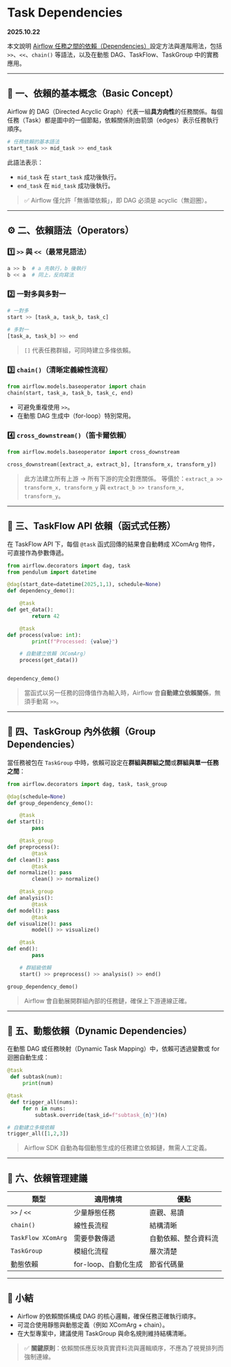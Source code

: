 # Task Dependencies

**2025.10.22**

本文說明 [Airflow 任務之間的依賴（Dependencies）](https://airflow.apache.org/docs/apache-airflow/stable/core-concepts/dags.html#task-dependencies)設定方法與進階用法，包括 `>>`、`<<`、`chain()` 等語法，以及在動態 DAG、TaskFlow、TaskGroup 中的實務應用。

---

## 🧭 一、依賴的基本概念（Basic Concept）

Airflow 的 DAG（Directed Acyclic Graph）代表一組**具方向性**的任務關係。每個任務（Task）都是圖中的一個節點，依賴關係則由箭頭（edges）表示任務執行順序。

```python
# 任務依賴的基本語法
start_task >> mid_task >> end_task
```

此語法表示：
- `mid_task` 在 `start_task` 成功後執行。
- `end_task` 在 `mid_task` 成功後執行。

> ✅ Airflow 僅允許「無循環依賴」，即 DAG 必須是 acyclic（無迴圈）。

---

## ⚙️ 二、依賴語法（Operators）

### 1️⃣ `>>` 與 `<<`（最常見語法）
```python
a >> b  # a 先執行，b 後執行
b << a  # 同上，反向寫法
```

### 2️⃣ 一對多與多對一
```python
# 一對多
start >> [task_a, task_b, task_c]

# 多對一
[task_a, task_b] >> end
```
> `[]` 代表任務群組，可同時建立多條依賴。

### 3️⃣ `chain()`（清晰定義線性流程）
```python
from airflow.models.baseoperator import chain
chain(start, task_a, task_b, task_c, end)
```
- 可避免重複使用 `>>`。
- 在動態 DAG 生成中（for-loop）特別常用。

### 4️⃣ `cross_downstream()`（笛卡爾依賴）
```python
from airflow.models.baseoperator import cross_downstream

cross_downstream([extract_a, extract_b], [transform_x, transform_y])
```
> 此方法建立所有上游 → 所有下游的完全對應關係。
> 等價於：`extract_a >> transform_x, transform_y` 與 `extract_b >> transform_x, transform_y`。

---

## 🧩 三、TaskFlow API 依賴（函式式任務）

在 TaskFlow API 下，每個 `@task` 函式回傳的結果會自動轉成 XComArg 物件，可直接作為參數傳遞。

```python
from airflow.decorators import dag, task
from pendulum import datetime

@dag(start_date=datetime(2025,1,1), schedule=None)
def dependency_demo():

    @task
def get_data():
        return 42

    @task
def process(value: int):
        print(f"Processed: {value}")

    # 自動建立依賴（XComArg）
    process(get_data())


dependency_demo()
```
> 當函式以另一任務的回傳值作為輸入時，Airflow 會**自動建立依賴關係**，無須手動寫 `>>`。

---

## 🧱 四、TaskGroup 內外依賴（Group Dependencies）

當任務被包在 `TaskGroup` 中時，依賴可設定在**群組與群組之間**或**群組與單一任務之間**：

```python
from airflow.decorators import dag, task, task_group

@dag(schedule=None)
def group_dependency_demo():

    @task
def start():
        pass

    @task_group
def preprocess():
        @task
def clean(): pass
        @task
def normalize(): pass
        clean() >> normalize()

    @task_group
def analysis():
        @task
def model(): pass
        @task
def visualize(): pass
        model() >> visualize()

    @task
def end():
        pass

    # 群組級依賴
    start() >> preprocess() >> analysis() >> end()

group_dependency_demo()
```
> Airflow 會自動展開群組內部的任務鏈，確保上下游連線正確。

---

## 🔁 五、動態依賴（Dynamic Dependencies）

在動態 DAG 或任務映射（Dynamic Task Mapping）中，依賴可透過變數或 for 迴圈自動生成：

```python
@task
 def subtask(num):
     print(num)

@task
 def trigger_all(nums):
     for n in nums:
         subtask.override(task_id=f"subtask_{n}")(n)

# 自動建立多條依賴
trigger_all([1,2,3])
```
> Airflow SDK 自動為每個動態生成的任務建立依賴鏈，無需人工定義。

---

## 🧠 六、依賴管理建議

| 類型 | 適用情境 | 優點 |
|------|-----------|------|
| `>>` / `<<` | 少量靜態任務 | 直觀、易讀 |
| `chain()` | 線性長流程 | 結構清晰 |
| `TaskFlow XComArg` | 需要參數傳遞 | 自動依賴、整合資料流 |
| `TaskGroup` | 模組化流程 | 層次清楚 |
| 動態依賴 | for-loop、自動化生成 | 節省代碼量 |

---

## 📘 小結

- Airflow 的依賴關係構成 DAG 的核心邏輯，確保任務正確執行順序。
- 可混合使用靜態與動態定義（例如 XComArg + chain）。
- 在大型專案中，建議使用 TaskGroup 與命名規則維持結構清晰。

> ✅ **關鍵原則**：依賴關係應反映真實資料流與邏輯順序，不應為了視覺排列而強制連線。